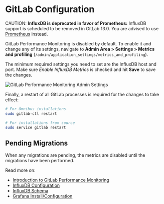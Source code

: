 # GitLab Configuration

CAUTION: **InfluxDB is deprecated in favor of Prometheus:**
InfluxDB support is scheduled to be removed in GitLab 13.0.
You are advised to use [Prometheus](../prometheus/index.md) instead.

GitLab Performance Monitoring is disabled by default. To enable it and change any of its
settings, navigate to **Admin Area > Settings > Metrics and profiling**
(`/admin/application_settings/metrics_and_profiling`).

The minimum required settings you need to set are the InfluxDB host and port.
Make sure _Enable InfluxDB Metrics_ is checked and hit **Save** to save the
changes.

![GitLab Performance Monitoring Admin Settings](img/metrics_gitlab_configuration_settings.png)

Finally, a restart of all GitLab processes is required for the changes to take
effect:

```bash
# For Omnibus installations
sudo gitlab-ctl restart

# For installations from source
sudo service gitlab restart
```

## Pending Migrations

When any migrations are pending, the metrics are disabled until the migrations
have been performed.

Read more on:

- [Introduction to GitLab Performance Monitoring](introduction.md)
- [InfluxDB Configuration](influxdb_configuration.md)
- [InfluxDB Schema](influxdb_schema.md)
- [Grafana Install/Configuration](grafana_configuration.md)
